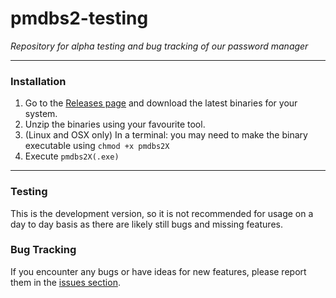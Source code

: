 # pmdbs2-testing
_Repository for alpha testing and bug tracking of our password manager_

---
### Installation

1. Go to the [Releases page](https://github.com/frederik-hoeft/pmdbs2-testing/releases) and download the latest binaries for your system.
2. Unzip the binaries using your favourite tool.
3. (Linux and OSX only) In a terminal: you may need to make the binary executable using `chmod +x pmdbs2X`
4. Execute `pmdbs2X(.exe)`

---

### Testing

This is the development version, so it is not recommended for usage on a day to day basis as there are likely still bugs and missing features.

### Bug Tracking

If you encounter any bugs or have ideas for new features, please report them in the [issues section](https://github.com/frederik-hoeft/pmdbs2-testing/issues/new/choose).
